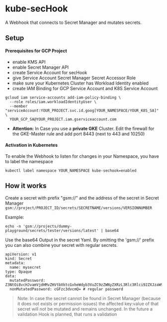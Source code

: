 # kube-secHook

A Webhook that connects to Secret Manager and mutates secrets.

## Setup

#### Prerequisites for GCP Project

- enable KMS API
- enable Secret Manager API
- create Service Account for secHook
- give Service Account Secret Manager Secret Accessor Role
- make sure your Kubernetes Cluster has Workload Identity enabled
- create IAM Binding for GCP Service Account and K8S Service Account
```
gcloud iam service-accounts add-iam-policy-binding \
  --role roles/iam.workloadIdentityUser \
  --member "serviceAccount:YOUR_PROJECT.svc.id.goog[YOUR_NAMESPACE/YOUR_K8S_SA]" \
  YOUR_GCP_SA@YOUR_PROJECT.iam.gserviceaccount.com
```
- **Attention:** In Case you use a **private GKE** Cluster. Edit the firewall for the GKE-Master rule and add port 8443 (next to 443 and 10250)

#### Activation in Kubernetes
To enable the Webhook to listen for changes in your Namespace, you have to label the namespace
```
kubectl label namespace YOUR_NAMESPACE kube-sechook=enabled
```

## How it works

Create a secret with prefix "gsm://" and the address of the secret in Secret Manager
`gsm://project/PROJECT_ID/secrets/SECRETNAME/versions/VERSIONNUMBER`

Example:
```
echo -n 'gsm://projects/dummy-playground/secrets/tester/versions/latest' | base64
```
Use the base64 Output in the secret Yaml. By omitting the 'gsm://' prefix you can also combine your secret with regular secrets.

```
apiVersion: v1
kind: Secret
metadata:
  name: mysecret
type: Opaque
data:
  mutatedPassword: Z3NtOi8vcHJvamVjdHMvZHVtbXktcGxheWdyb3VuZC9zZWNyZXRzL3Rlc3Rlci92ZXJzaW9ucy9sYXRlc3Q=
  nonMutatedPassword: cGFzc3dvcmQ= # regular password
```

>Note: In case the secret cannot be found in Secret Manager (because it does not exists or permission issues) the affected key:value of that secret will not be mutated and remains unchanged. In the future a validation Hook is planned, that runs a validation